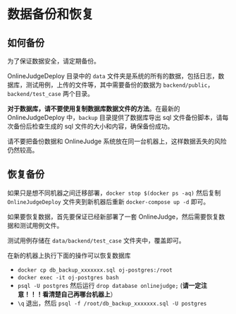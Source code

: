 # 数据备份和恢复

## 如何备份

为了保证数据安全，请定期备份。

OnlineJudgeDeploy 目录中的 `data` 文件夹是系统的所有的数据，包括日志，数据库，测试用例，上传的文件等，其中需要备份的数据为 `backend/public`，`backend/test_case` 两个目录。

**对于数据库，请不要使用复制数据库数据文件的方法**。在最新的 OnlineJudgeDeploy 中，`backup` 目录提供了数据库导出 sql 文件备份脚本，请每次备份后检查生成的 sql 文件的大小和内容，确保备份成功。

请不要把备份数据和 OnlineJudge 系统放在同一台机器上，这样数据丢失的风险仍然较高。

## 恢复备份

如果只是想不同机器之间迁移部署，`docker stop $(docker ps -aq)` 然后复制 `OnlineJudgeDeploy` 文件夹到新机器后重新 `docker-compose up -d` 即可。

如果要恢复数据，首先要保证已经新部署了一套 OnlineJudge，然后需要恢复数据和测试用例文件。

测试用例存储在 `data/backend/test_case` 文件夹中，覆盖即可。

在新的机器上执行下面的操作可以恢复数据库

 - `docker cp db_backup_xxxxxxx.sql oj-postgres:/root`
 - `docker exec -it oj-postgres bash`
 - `psql -U postgres` 然后运行 `drop database onlinejudge;` (**请一定注意！！！看清楚自己再哪台机器上**）
 - `\q` 退出，然后 `psql -f /root/db_backup_xxxxxxx.sql -U postgres`

